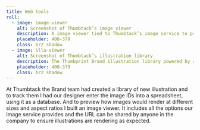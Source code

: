 ```yaml
---
title: Web tools
roll:
  - image: image-viewer
    alt: Screenshot of Thumbtack’s image viewer
    description: A image viewer tied to Thumbtack’s image service to preview images at different sizes, formats, and aspect ratios.
    placeholder: 400-379
    class: br2 shadow
  - image: illu-viewer
    alt: Screenshot of Thumbtack’s illustration library
    description: The Thumbprint Brand illustration library powered by a spreadsheet. A simple solution for a scrappy team.
    placeholder: 400-379
    class: br2 shadow
---
```


At Thumbtack the Brand team had created a library of new illustration and to track them I had our designer enter the image IDs into a spreadsheet, using it as a database. And to preview how images would render at different sizes and aspect ratios I built an image viewer. It includes all the options our image service provides and the URL can be shared by anyone in the company to ensure illustrations are rendering as expected.
